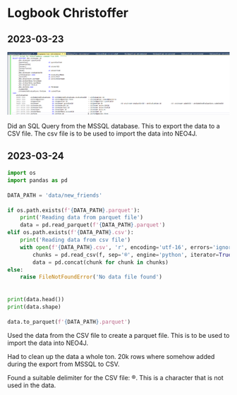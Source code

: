 # Logbook Christoffer

## 2023-03-23

![SQL Query](img/2023-03-23-christoffer.png)

Did an SQL Query from the MSSQL database. This to export the data to a CSV file. The csv file is to be used to import the data into NEO4J.

## 2023-03-24

```python
import os
import pandas as pd

DATA_PATH = 'data/new_friends'

if os.path.exists(f'{DATA_PATH}.parquet'):
    print('Reading data from parquet file')
    data = pd.read_parquet(f'{DATA_PATH}.parquet')
elif os.path.exists(f'{DATA_PATH}.csv'):
    print('Reading data from csv file')
    with open(f'{DATA_PATH}.csv', 'r', encoding='utf-16', errors='ignore') as f:
        chunks = pd.read_csv(f, sep='®', engine='python', iterator=True, chunksize=1000000)
        data = pd.concat(chunk for chunk in chunks)
else:
    raise FileNotFoundError('No data file found')


print(data.head())
print(data.shape)

data.to_parquet(f'{DATA_PATH}.parquet')
```

Used the data from the CSV file to create a parquet file. This is to be used to import the data into NEO4J.

Had to clean up the data a whole ton. 20k rows where somehow added during the export from MSSQL to CSV.

Found a suitable delimiter for the CSV file: ®. This is a character that is not used in the data.
